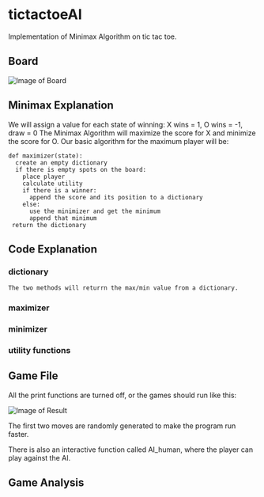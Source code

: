 # tictactoeAI
Implementation of Minimax Algorithm on tic tac toe.

## Board
![Image of Board](TicTacToe/tictactoeAI/board.jpg)

## Minimax Explanation

We will assign a value for each state of winning: 
X wins = 1, O wins = -1, draw = 0
The Minimax Algorithm will maximize the score for X and minimize the score for O.
Our basic algorithm for the maximum player will be:
```
def maximizer(state):
  create an empty dictionary
  if there is empty spots on the board:
    place player
    calculate utility
    if there is a winner:
      append the score and its position to a dictionary
    else:
      use the minimizer and get the minimum
      append that minimum
 return the dictionary
```

## Code Explanation
  ### dictionary
    The two methods will returrn the max/min value from a dictionary.
    
  ### maximizer
  ### minimizer
  ### utility functions

## Game File
All the print functions are turned off, or the games should run like this:

![Image of Result](TicTacToe/Run.png)


The first two moves are randomly generated to make the program run faster.

There is also an interactive function called AI_human, where the player can play against the AI.

## Game Analysis
